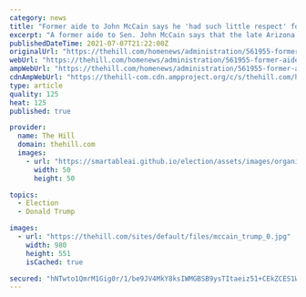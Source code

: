```yaml
---
category: news
title: "Former aide to John McCain says he 'had such little respect' for Trump"
excerpt: "A former aide to Sen. John McCain says that the late Arizona Republican was unfazed by former President Trump's repeated insults because he didn't respect him."
publishedDateTime: 2021-07-07T21:22:00Z
originalUrl: "https://thehill.com/homenews/administration/561955-former-aide-to-john-mccain-said-late-senator-had-such-little-respect"
webUrl: "https://thehill.com/homenews/administration/561955-former-aide-to-john-mccain-said-late-senator-had-such-little-respect"
ampWebUrl: "https://thehill.com/homenews/administration/561955-former-aide-to-john-mccain-said-late-senator-had-such-little-respect?amp"
cdnAmpWebUrl: "https://thehill-com.cdn.ampproject.org/c/s/thehill.com/homenews/administration/561955-former-aide-to-john-mccain-said-late-senator-had-such-little-respect?amp"
type: article
quality: 125
heat: 125
published: true

provider:
  name: The Hill
  domain: thehill.com
  images:
    - url: "https://smartableai.github.io/election/assets/images/organizations/thehill.com-50x50.jpg"
      width: 50
      height: 50

topics:
  - Election
  - Donald Trump

images:
  - url: "https://thehill.com/sites/default/files/mccain_trump_0.jpg"
    width: 980
    height: 551
    isCached: true

secured: "hNTwto1QmrM1Gig0r/1/be9JV4MkY8ksIWMGBSB9ysTItaeiz51+CEkZCES1WKX0Hetg+Zcb4Wx4t4m6TtCqFPzDk/f0uZLPYtFpNhipz344oyN3kTobCFRsZYC+umQBX2JPyjt1uYnXKrZPazzIrXynhK1KeXW17EVqdYVP2+dAR1b2zmeGpVw2QBW6X4ZxhFW5n7p/x2Q3kfEzsV7bazDMxFa/yD9K6rTT23EmoEvX+JcSjNh8J80qcYCCt+tRXDu4iYFkxpAKpF4dp5rrCInKERoldcFEI/tgcRJKxjhH37hiB6QAtEcebyApflyt2Tu6mtD+2wtRQchpgvnBGJ5t8+Kj1F/yneWJL+EpBfo=;J14L6vfnN6fehAyh7JNZgQ=="
---
```


